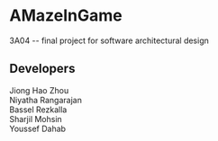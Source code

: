 # AMazeInGame
3A04 -- final project for software architectural design

## Developers
Jiong Hao Zhou  
Niyatha Rangarajan  
Bassel Rezkalla  
Sharjil Mohsin  
Youssef Dahab  
